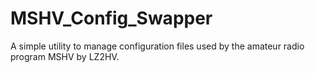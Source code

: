 # MSHV_Config_Swapper
A simple utility to manage configuration files used by the amateur radio program MSHV by LZ2HV.
